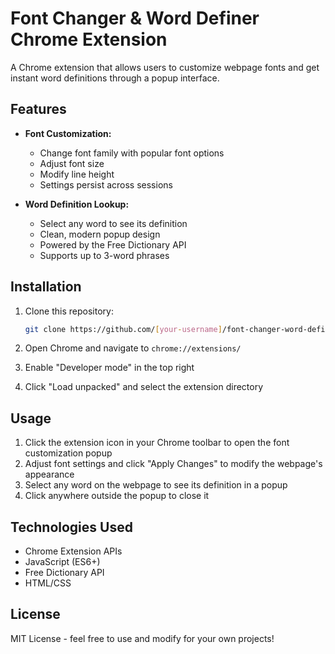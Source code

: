 # Font Changer & Word Definer Chrome Extension

A Chrome extension that allows users to customize webpage fonts and get instant word definitions through a popup interface.

## Features

- **Font Customization:**
  - Change font family with popular font options
  - Adjust font size
  - Modify line height
  - Settings persist across sessions

- **Word Definition Lookup:**
  - Select any word to see its definition
  - Clean, modern popup design
  - Powered by the Free Dictionary API
  - Supports up to 3-word phrases

## Installation

1. Clone this repository:
   ```bash
   git clone https://github.com/[your-username]/font-changer-word-definer.git
   ```

2. Open Chrome and navigate to `chrome://extensions/`
3. Enable "Developer mode" in the top right
4. Click "Load unpacked" and select the extension directory

## Usage

1. Click the extension icon in your Chrome toolbar to open the font customization popup
2. Adjust font settings and click "Apply Changes" to modify the webpage's appearance
3. Select any word on the webpage to see its definition in a popup
4. Click anywhere outside the popup to close it

## Technologies Used

- Chrome Extension APIs
- JavaScript (ES6+)
- Free Dictionary API
- HTML/CSS

## License

MIT License - feel free to use and modify for your own projects! 